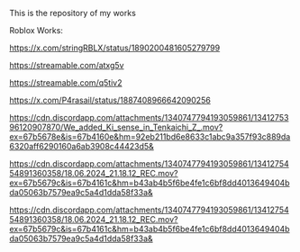 This is the repository of my works


Roblox Works:

https://x.com/stringRBLX/status/1890200481605279799

https://streamable.com/atxg5v

https://streamable.com/q5tiv2

https://x.com/P4rasail/status/1887408966642090256

https://cdn.discordapp.com/attachments/1340747794193059861/1341275396120907870/We_added_Ki_sense_in_Tenkaichi_Z_.mov?ex=67b5678e&is=67b4160e&hm=92eb211bd6e8633c1abc9a357f93c889da6320aff6290160a6ab3908c44423d5&

https://cdn.discordapp.com/attachments/1340747794193059861/1341275454891360358/18.06.2024_21.18.12_REC.mov?ex=67b5679c&is=67b4161c&hm=b43ab4b5f6be4fe1c6bf8dd4013649404bda05063b7579ea9c5a4d1dda58f33a&

https://cdn.discordapp.com/attachments/1340747794193059861/1341275454891360358/18.06.2024_21.18.12_REC.mov?ex=67b5679c&is=67b4161c&hm=b43ab4b5f6be4fe1c6bf8dd4013649404bda05063b7579ea9c5a4d1dda58f33a&
